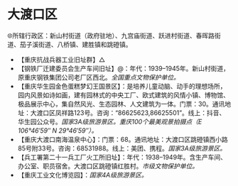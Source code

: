 # 大渡口区  
🌐所辖行政区：新山村街道（政府驻地）、九宫庙街道、跃进村街道、春晖路街道、茄子溪街道、八桥镇、建胜镇和跳磴镇。  

* 【重庆抗战兵器工业旧址群】△  
* 【钢铁厂迁建委员会生产车间旧址】@：年代：1939–1945年。新山村街道，原重庆钢铁集团公司老厂区西北。*全国重点文物保护单位。*  
* 【重庆华生园金色蛋糕梦幻王国景区】：是培养儿童动脑、动手的理想场所，园内风景如诗如画，建有园林式的中央工厂、欧式建筑的风情小镇、博物馆、极品展示中心，集自然风光、生态园林、人文建筑为一体。门票：30。通讯地址：大渡口区凤祥路123号。咨询：“86625623,86625501”。线上：抖音、华生园公众号。*国家3A级旅游景区。重庆100个最美观景拍摄点（E 106°46′59″ N 29°46′59″）。*  
* 【重庆大渡口南海温泉中心】：门票：68。通讯地址：大渡口区跳磴镇西小路85号附33号。咨询：68531988。线上：美团、携程。*国家3A级旅游景区。*  
* 【兵工署第二十一兵工厂火工所旧址】：年代：1938–1949年。含生产车间、办公室、职员宿舍。大渡口区跳磴镇红胜村。*市级文物保护单位。*  
* 【重庆工业文化博览园】：*国家4A级旅游景区。*  
<!-- Last processed: 2025-07-22 03:44:30 -->

